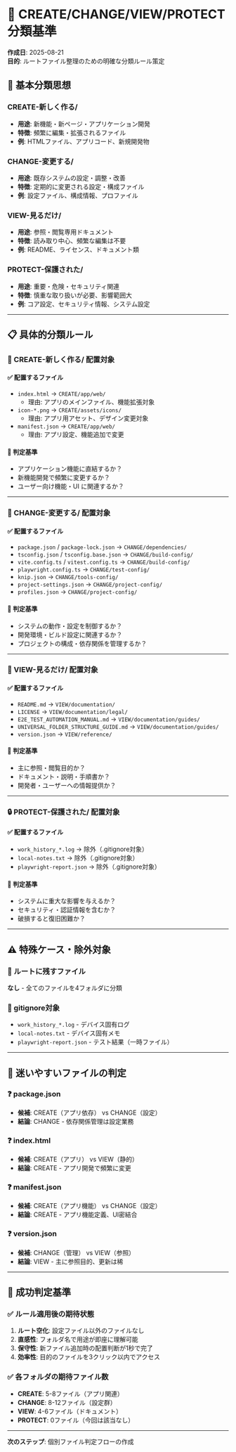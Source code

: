 # 📂 **CREATE/CHANGE/VIEW/PROTECT 分類基準**

**作成日**: 2025-08-21  
**目的**: ルートファイル整理のための明確な分類ルール策定

## 🎯 **基本分類思想**

### **CREATE-新しく作る/**
- **用途**: 新機能・新ページ・アプリケーション開発
- **特徴**: 頻繁に編集・拡張されるファイル
- **例**: HTMLファイル、アプリコード、新規開発物

### **CHANGE-変更する/**  
- **用途**: 既存システムの設定・調整・改善
- **特徴**: 定期的に変更される設定・構成ファイル
- **例**: 設定ファイル、構成情報、プロファイル

### **VIEW-見るだけ/**
- **用途**: 参照・閲覧専用ドキュメント
- **特徴**: 読み取り中心、頻繁な編集は不要
- **例**: README、ライセンス、ドキュメント類

### **PROTECT-保護された/**
- **用途**: 重要・危険・セキュリティ関連
- **特徴**: 慎重な取り扱いが必要、影響範囲大
- **例**: コア設定、セキュリティ情報、システム設定

---

## 📋 **具体的分類ルール**

### **📄 CREATE-新しく作る/ 配置対象**

#### **✅ 配置するファイル**
- `index.html` → `CREATE/app/web/` 
  - 理由: アプリのメインファイル、機能拡張対象
- `icon-*.png` → `CREATE/assets/icons/`
  - 理由: アプリ用アセット、デザイン変更対象
- `manifest.json` → `CREATE/app/web/`
  - 理由: アプリ設定、機能追加で変更

#### **🎯 判定基準**
- アプリケーション機能に直結するか？
- 新機能開発で頻繁に変更するか？
- ユーザー向け機能・UI に関連するか？

---

### **🔧 CHANGE-変更する/ 配置対象**

#### **✅ 配置するファイル**
- `package.json` / `package-lock.json` → `CHANGE/dependencies/`
- `tsconfig.json` / `tsconfig.base.json` → `CHANGE/build-config/`
- `vite.config.ts` / `vitest.config.ts` → `CHANGE/build-config/`
- `playwright.config.ts` → `CHANGE/test-config/`
- `knip.json` → `CHANGE/tools-config/`
- `project-settings.json` → `CHANGE/project-config/`
- `profiles.json` → `CHANGE/project-config/`

#### **🎯 判定基準**
- システムの動作・設定を制御するか？
- 開発環境・ビルド設定に関連するか？
- プロジェクトの構成・依存関係を管理するか？

---

### **👀 VIEW-見るだけ/ 配置対象**

#### **✅ 配置するファイル**
- `README.md` → `VIEW/documentation/`
- `LICENSE` → `VIEW/documentation/legal/`
- `E2E_TEST_AUTOMATION_MANUAL.md` → `VIEW/documentation/guides/`
- `UNIVERSAL_FOLDER_STRUCTURE_GUIDE.md` → `VIEW/documentation/guides/`
- `version.json` → `VIEW/reference/`

#### **🎯 判定基準**
- 主に参照・閲覧目的か？
- ドキュメント・説明・手順書か？
- 開発者・ユーザーへの情報提供か？

---

### **🔒 PROTECT-保護された/ 配置対象**

#### **✅ 配置するファイル**
- `work_history_*.log` → 除外（.gitignore対象）
- `local-notes.txt` → 除外（.gitignore対象）
- `playwright-report.json` → 除外（.gitignore対象）

#### **🎯 判定基準**
- システムに重大な影響を与えるか？
- セキュリティ・認証情報を含むか？
- 破損すると復旧困難か？

---

## ⚠️ **特殊ケース・除外対象**

### **🚫 ルートに残すファイル**
**なし** - 全てのファイルを4フォルダに分類

### **🚫 gitignore対象**
- `work_history_*.log` - デバイス固有ログ
- `local-notes.txt` - デバイス固有メモ  
- `playwright-report.json` - テスト結果（一時ファイル）

---

## 🤔 **迷いやすいファイルの判定**

### **❓ package.json**
- **候補**: CREATE（アプリ依存） vs CHANGE（設定）
- **結論**: CHANGE - 依存関係管理は設定業務

### **❓ index.html**
- **候補**: CREATE（アプリ） vs VIEW（静的）
- **結論**: CREATE - アプリ開発で頻繁に変更

### **❓ manifest.json** 
- **候補**: CREATE（アプリ機能） vs CHANGE（設定）
- **結論**: CREATE - アプリ機能定義、UI密結合

### **❓ version.json**
- **候補**: CHANGE（管理） vs VIEW（参照）
- **結論**: VIEW - 主に参照目的、更新は稀

---

## 🎯 **成功判定基準**

### **✅ ルール適用後の期待状態**
1. **ルート空化**: 設定ファイル以外のファイルなし
2. **直感性**: フォルダ名で用途が即座に理解可能
3. **保守性**: 新ファイル追加時の配置判断が1秒で完了
4. **効率性**: 目的のファイルを3クリック以内でアクセス

### **✅ 各フォルダの期待ファイル数**
- **CREATE**: 5-8ファイル（アプリ関連）
- **CHANGE**: 8-12ファイル（設定群）
- **VIEW**: 4-6ファイル（ドキュメント）
- **PROTECT**: 0ファイル（今回は該当なし）

---

**次のステップ**: 個別ファイル判定フローの作成